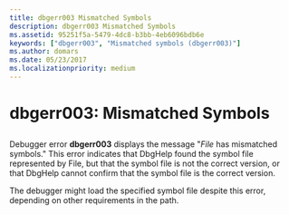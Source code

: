 ```yaml
---
title: dbgerr003 Mismatched Symbols
description: dbgerr003 Mismatched Symbols
ms.assetid: 95251f5a-5479-4dc8-b3bb-4eb6096bdb6e
keywords: ["dbgerr003", "Mismatched symbols (dbgerr003)"]
ms.author: domars
ms.date: 05/23/2017
ms.localizationpriority: medium
---
```


# dbgerr003: Mismatched Symbols


## <span id="ddk_dbgerr003_dbg"></span><span id="DDK_DBGERR003_DBG"></span>


Debugger error **dbgerr003** displays the message "*File* has mismatched symbols." This error indicates that DbgHelp found the symbol file represented by File, but that the symbol file is not the correct version, or that DbgHelp cannot confirm that the symbol file is the correct version.

The debugger might load the specified symbol file despite this error, depending on other requirements in the path.

 

 





